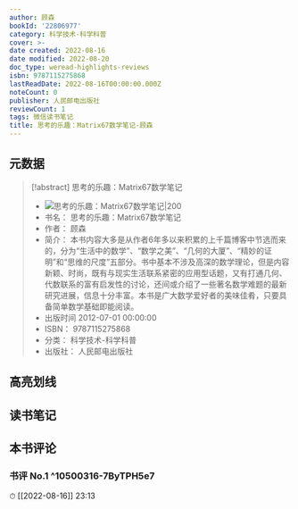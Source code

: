 ```yaml
---
author: 顾森
bookId: '22806977'
category: 科学技术-科学科普
cover: >-
date created: 2022-08-16
date modified: 2022-08-20
doc_type: weread-highlights-reviews
isbn: 9787115275868
lastReadDate: 2022-08-16T00:00:00.000Z
noteCount: 0
publisher: 人民邮电出版社
reviewCount: 1
tags: 微信读书笔记
title: 思考的乐趣：Matrix67数学笔记-顾森
---
```


## 元数据

> [!abstract] 思考的乐趣：Matrix67数学笔记
> - ![ 思考的乐趣：Matrix67数学笔记|200](https://wfqqreader-1252317822.image.myqcloud.com/cover/977/22806977/t7_22806977.jpg)
> - 书名： 思考的乐趣：Matrix67数学笔记
> - 作者： 顾森
> - 简介： 本书内容大多是从作者6年多以来积累的上千篇博客中节选而来的，分为“生活中的数学”、“数学之美”、“几何的大厦”、“精妙的证明”和“思维的尺度”五部分。书中基本不涉及高深的数学理论，但是内容新颖、时尚，既有与现实生活联系紧密的应用型话题，又有打通几何、代数联系的富有启发性的讨论，还间或介绍了一些著名数学难题的最新研究进展，信息十分丰富。本书是广大数学爱好者的美味佳肴，只要具备简单数学基础即能阅读。
> - 出版时间 2012-07-01 00:00:00
> - ISBN： 9787115275868
> - 分类： 科学技术-科学科普
> - 出版社： 人民邮电出版社

## 高亮划线

## 读书笔记

## 本书评论

### 书评 No.1 ^10500316-7ByTPH5e7

⏱ [[2022-08-16]] 23:13
